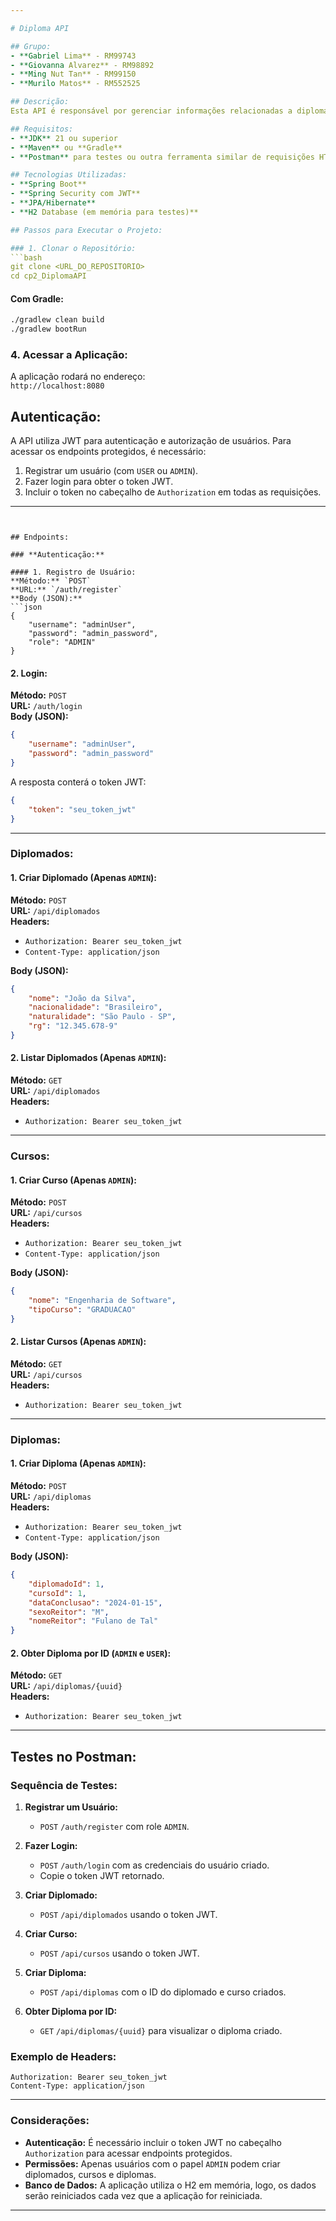 ```yaml
---

# Diploma API

## Grupo:
- **Gabriel Lima** - RM99743
- **Giovanna Alvarez** - RM98892
- **Ming Nut Tan** - RM99150
- **Murilo Matos** - RM552525

## Descrição:
Esta API é responsável por gerenciar informações relacionadas a diplomados, cursos e diplomas. A aplicação utiliza Spring Boot e Spring Security com JWT para autenticação e autorização, com diferentes níveis de permissão para `ADMIN` e `USER`.

## Requisitos:
- **JDK** 21 ou superior
- **Maven** ou **Gradle**
- **Postman** para testes ou outra ferramenta similar de requisições HTTP

## Tecnologias Utilizadas:
- **Spring Boot**
- **Spring Security com JWT**
- **JPA/Hibernate**
- **H2 Database (em memória para testes)**

## Passos para Executar o Projeto:

### 1. Clonar o Repositório:
```bash
git clone <URL_DO_REPOSITORIO>
cd cp2_DiplomaAPI
```


#### Com Gradle:
```bash
./gradlew clean build
./gradlew bootRun
```

### 4. Acessar a Aplicação:
A aplicação rodará no endereço:  
`http://localhost:8080`

## Autenticação:
A API utiliza JWT para autenticação e autorização de usuários. Para acessar os endpoints protegidos, é necessário:
1. Registrar um usuário (com `USER` ou `ADMIN`).
2. Fazer login para obter o token JWT.
3. Incluir o token no cabeçalho de `Authorization` em todas as requisições.

---
```


## Endpoints:

### **Autenticação:**

#### 1. Registro de Usuário:
**Método:** `POST`  
**URL:** `/auth/register`  
**Body (JSON):**
```json
{
    "username": "adminUser",
    "password": "admin_password",
    "role": "ADMIN"
}
```

#### 2. Login:
**Método:** `POST`  
**URL:** `/auth/login`  
**Body (JSON):**
```json
{
    "username": "adminUser",
    "password": "admin_password"
}
```
A resposta conterá o token JWT:
```json
{
    "token": "seu_token_jwt"
}
```

---

### **Diplomados:**

#### 1. Criar Diplomado (Apenas `ADMIN`):
**Método:** `POST`  
**URL:** `/api/diplomados`  
**Headers:**
- `Authorization: Bearer seu_token_jwt`
- `Content-Type: application/json`

**Body (JSON):**
```json
{
    "nome": "João da Silva",
    "nacionalidade": "Brasileiro",
    "naturalidade": "São Paulo - SP",
    "rg": "12.345.678-9"
}
```

#### 2. Listar Diplomados (Apenas `ADMIN`):
**Método:** `GET`  
**URL:** `/api/diplomados`  
**Headers:**
- `Authorization: Bearer seu_token_jwt`

---

### **Cursos:**

#### 1. Criar Curso (Apenas `ADMIN`):
**Método:** `POST`  
**URL:** `/api/cursos`  
**Headers:**
- `Authorization: Bearer seu_token_jwt`
- `Content-Type: application/json`

**Body (JSON):**
```json
{
    "nome": "Engenharia de Software",
    "tipoCurso": "GRADUACAO"
}
```

#### 2. Listar Cursos (Apenas `ADMIN`):
**Método:** `GET`  
**URL:** `/api/cursos`  
**Headers:**
- `Authorization: Bearer seu_token_jwt`

---

### **Diplomas:**

#### 1. Criar Diploma (Apenas `ADMIN`):
**Método:** `POST`  
**URL:** `/api/diplomas`  
**Headers:**
- `Authorization: Bearer seu_token_jwt`
- `Content-Type: application/json`

**Body (JSON):**
```json
{
    "diplomadoId": 1,  
    "cursoId": 1,     
    "dataConclusao": "2024-01-15",
    "sexoReitor": "M",
    "nomeReitor": "Fulano de Tal"
}
```

#### 2. Obter Diploma por ID (`ADMIN` e `USER`):
**Método:** `GET`  
**URL:** `/api/diplomas/{uuid}`  
**Headers:**
- `Authorization: Bearer seu_token_jwt`

---

## Testes no Postman:

### Sequência de Testes:
1. **Registrar um Usuário:**
   - `POST` `/auth/register` com role `ADMIN`.
   
2. **Fazer Login:**
   - `POST` `/auth/login` com as credenciais do usuário criado.
   - Copie o token JWT retornado.

3. **Criar Diplomado:**
   - `POST` `/api/diplomados` usando o token JWT.

4. **Criar Curso:**
   - `POST` `/api/cursos` usando o token JWT.

5. **Criar Diploma:**
   - `POST` `/api/diplomas` com o ID do diplomado e curso criados.

6. **Obter Diploma por ID:**
   - `GET` `/api/diplomas/{uuid}` para visualizar o diploma criado.

### Exemplo de Headers:
```plaintext
Authorization: Bearer seu_token_jwt
Content-Type: application/json
```

---

### Considerações:
- **Autenticação:** É necessário incluir o token JWT no cabeçalho `Authorization` para acessar endpoints protegidos.
- **Permissões:** Apenas usuários com o papel `ADMIN` podem criar diplomados, cursos e diplomas.
- **Banco de Dados:** A aplicação utiliza o H2 em memória, logo, os dados serão reiniciados cada vez que a aplicação for reiniciada.

---
